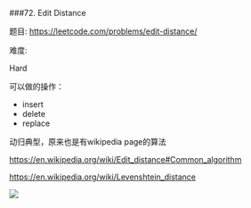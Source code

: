###72. Edit Distance

题目:
<https://leetcode.com/problems/edit-distance/>


难度:

Hard

可以做的操作：

- insert
- delete
- replace

动归典型，原来也是有wikipedia page的算法

<https://en.wikipedia.org/wiki/Edit_distance#Common_algorithm>

<https://en.wikipedia.org/wiki/Levenshtein_distance>


![](https://wikimedia.org/api/rest_v1/media/math/render/svg/1deeeaebff36dc4bdc79778bcafe0ec17ce63f83)
